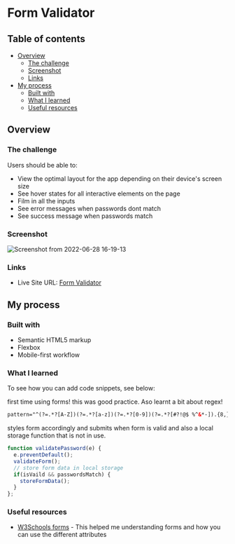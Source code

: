 # Form Validator

## Table of contents

- [Overview](#overview)
  - [The challenge](#the-challenge)
  - [Screenshot](#screenshot)
  - [Links](#links)
- [My process](#my-process)
  - [Built with](#built-with)
  - [What I learned](#what-i-learned)
  - [Useful resources](#useful-resources)

## Overview

### The challenge

Users should be able to:

- View the optimal layout for the app depending on their device's screen size
- See hover states for all interactive elements on the page
- Film in all the inputs
- See error messages when passwords dont match
- See success message when passwords match

### Screenshot

![Screenshot from 2022-06-28 16-19-13](https://user-images.githubusercontent.com/101960666/176277243-1cfb0c28-fe3e-4e85-8476-2139cde2b4ae.png)

### Links

- Live Site URL: [Form Validator](https://happi89.github.io/form-validator/)

## My process

### Built with

- Semantic HTML5 markup
- Flexbox
- Mobile-first workflow

### What I learned

To see how you can add code snippets, see below:

first time using forms! this was good practice. Aso learnt a bit about regex!
```html
pattern="^(?=.*?[A-Z])(?=.*?[a-z])(?=.*?[0-9])(?=.*?[#?!@$ %^&*-]).{8,}$"
```

styles form accordingly and submits when form is valid and also a local storage function that is not in use.
```js
function validatePassword(e) {
  e.preventDefault();
  validateForm();
  // store form data in local storage
  if(isVaild && passwordsMatch) {
    storeFormData();
  }
};
```

### Useful resources

- [W3Schools forms](https://www.w3schools.com/html/html_forms.asp) - This helped me understanding forms and how you can use the different attributes
